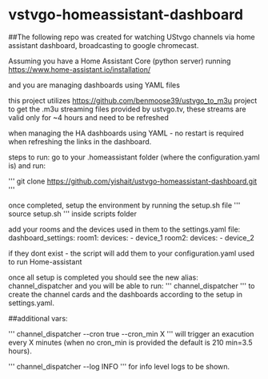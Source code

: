# vstvgo-homeassistant-dashboard

##The following repo was created for watching UStvgo channels via home assistant dashboard, broadcasting to google chromecast. 

Assuming you have a Home Assistant Core (python server) running 
https://www.home-assistant.io/installation/

and you are managing dashboards using YAML files

this project utilizes https://github.com/benmoose39/ustvgo_to_m3u project to get the .m3u streaming files provided by ustvgo.tv, these streams are valid only for ~4 hours and need to be refreshed

when managing the HA dashboards using YAML - no restart is required when refreshing the links in the dashboard.

steps to run:
go to your .homeassistant folder (where the configuration.yaml is)
and run:

'''
git clone https://github.com/yishait/ustvgo-homeassistant-dashboard.git
'''

once completed, setup the environment by running the setup.sh file
'''
source setup.sh
'''
inside scripts folder

add your rooms and the devices used in them to the settings.yaml file:
dashboard_settings:
  room1: 
    devices: 
      - device_1
  room2: 
    devices:
      - device_2

if they dont exist - the script will add them to your configuration.yaml used to run Home-assistant 

once all setup is completed you should see the new alias: channel_dispatcher
and you will be able to run:
'''
channel_dispatcher 
'''
to create the channel cards and the dashboards according to the setup in settings.yaml.

##additional vars:

'''
channel_dispatcher --cron true --cron_min X
'''
will trigger an exacution every X minutes (when no cron_min is provided the default is 210 min=3.5 hours).

'''
channel_dispatcher --log INFO
'''
for info level logs to be shown.